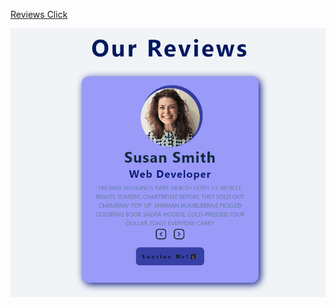 [Reviews Click](https://63455122d304d70008dcfd42--dynamic-narwhal-2dbe30.netlify.app/)


![](https://github.com/Cansuoztas/Reviews-react/blob/main/g%C4%B1f.gif)
